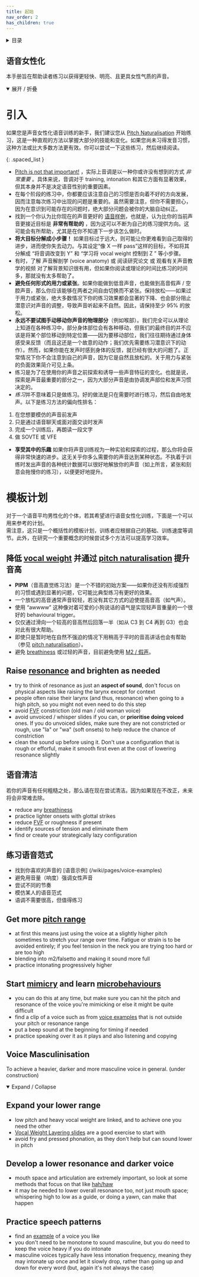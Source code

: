 ```yaml
---
title: 起始
nav_order: 2
has_children: true
---
```

<details closed markdown="block">
  <summary>
    目录
  </summary>
{: .text-delta }
1. TOC
{:toc}
</details>


## 语音女性化
本手册旨在帮助读者练习以获得更轻快、明亮、且更具女性气质的声音。
<details open markdown="block">
<summary markdown="block">
展开 / 折叠
</summary>

# 引入
如果您是声音女性化语音训练的新手，我们建议您从 [Pitch Naturalisation](/wiki/pages/PIPM) 开始练习，这是一种直观的方法以掌握大部分的技能和变化。如果您尚未习得发音习惯，这种方法或比大多数方法更有效。你可以尝试一下这些练习，然后继续阅读。

{: .spaced_list }
- [Pitch is not that important!](pitch) ，实际上音调是以一种你或许没有想到的方式 _非常重要_ 。具体来说，音调对于 training, intonation 和其它方面有显著效果，但其本身并不是决定语音性别的重要因素。
- 在每个阶段的练习中，你都要应该注意自己的习惯是否向着不好的方向发展，因而注意每次练习中出现的问题是重要的。虽然需要注意，但你不需要担心，因为在意识到可能存在的问题时，绝大部分问题会被你的大脑自动纠正。
- 找到一个你认为比你现在的声音更好的 [语音样例](/wiki/pages/voice-examples)，也就是，认为比你的当前声音更接近目标是 **非常有帮助的** ，因为这可以不断为自己的练习提供方向。这可能会有所帮助，尤其是在你不知道下一步该怎么做时。
- **将大目标分解成小步骤！** 如果目标过于远大，则可能让你更难看到自己取得的进步，进而使你失去动力。与其设定“像 X 一样 pass”这样的目标，不如将其分解成 “将音调改变到 Y” 和 “学习将 vocal weight 控制到 Z ” 等小步骤。
- 有时，了解 声音解剖学 (voice anatomy) 或 阅读研究论文 或 观看有关声音教学的视频 对了解背景知识很有用，但如果你阅读或理论的时间比练习的时间多，那就没有太多帮助了。
- **避免任何形式的用力或紧张**。如果你能做到低音声音，也能做到高音假声 / 空腔声音，那么你应该能够在两者之间自由切换而不紧张。保持放松——如果过于用力或紧张，绝大多数情况下你的练习效果都会显著的下降、也会部分阻止潜意识对声音的调整，导致声音听起来不自然。因此，请保持至少 95% 的放松。
- **永远不要试图手动移动你声音的物理部分**（例如喉部）。我们完全可以从理论上知道在各种练习中，部分身体部位会有各种移动，但我们的最终目的并不应该是将某个部位移动到特定位置——因为要移动部位，我们往往期待通过身体感受来反馈（而且这还是一个故意的动作；我们优先需要练习潜意识下的动作）。然而，如果你能在发声时感到身体的反馈，就已经有很大的问题了。正常情况下你不会注意到自己的声音，因为它是自然且放松的。关于用力与紧张的负面效果简介可见上条。
- 练习是为了在使用你的声音之前探索和诱导一些声音特征的变化。也就是说，探索是声音最重要的部分之一，因为大部分声音是由协调发声部位和发声习惯决定的。
- *练习*并不意味着只是做练习。好的做法是只在需要时进行练习，然后自由地发声。以下是练习方法的偏向性排名：
1. 在您想要模仿的声音前发声
2. 只是通过语音聊天或面对面交谈时发声
3. 完成一个训练后，再朗读一段文字
4. 做 SOVTE 或 VFE
- **享受其中的乐趣** 如果你将声音训练视为一种实验和探索的过程，那么你将会获得非常快速的进步。这无关乎你多么需要你的声音达到某种状态。不执着于训练时发出声音的各种统计数据可以很好地解放你的声音（如上所言，紧张和刻意会拖慢你的练习），以便更好地提升。

# 模板计划
对于一个语音平均男性化的个体，若其希望进行语音女性化训练，下面是一个可以用来参考的计划。  
需注意，这只是一个概括性的模板计划，训练者应根据自己的基础、训练速度等调节。此外，在研究一个重要概念的时候尝试多个方法可以提高学习效率。

## 降低 [vocal weight](/wiki/pages/vocal-weight) 并通过 [pitch naturalisation](/wiki/pages/PIPM) 提升音高
- **PIPM**（音高直觉练习法）是一个不错的初始方案——如果你还没有形成强烈的习惯或遇到显著的问题，它可能比典型练习有更好的效果。
- 一个放松的高音通常声音较轻，若没有其它方式的迫使提高音高（如气声）。
- 使用 “awwww” 这种像对着可爱的小狗说话的语气是实现轻声音重量的一个很好的 behavioural trigger。
- 仅仅通过滑向一个较高的音高然后回落一半（如从 C3 到 C4 再到 G3）也会对此有很大帮助。
- 即使只是暂时地在自然不强迫的情况下用稍高于平时的音高讲话也会有帮助（参见 [pitch naturalisation](/wiki/pages/PIPM)）。
- 避免 [breathiness](/wiki/pages/clarity/breathiness) 或过轻的声音，目前避免使用 [M2 / 假声](/wiki/pages/other-resources/mechanisms)。

## Raise [resonance](/wiki/pages/resonance) and brighten as needed
- try to think of resonance as just an **aspect of sound**, don't focus on physical aspects like raising the larynx except for context
- people often raise their larynx (and thus, resonance) when going to a high pitch, so you might not even need to do this step
- avoid [FVF](/wiki/pages/clarity/FVF) constriction (old man / old woman voice)
- avoid unvoiced / whisper slides if you can, or **prioritise doing voiced** ones. If you do unvoiced slides, make sure they are not constricted or rough, use "la" or "wa" (soft onsets) to help reduce the chance of constriction
- clean the sound up before using it. Don't use a configuration that is rough or efforful, make it smooth first even at the cost of lowering resonance slightly

## 语音清洁
若你的声音有任何粗糙之处，那么请在现在尝试清洁。因为如果现在不改正，未来将会非常难去除。

- reduce any [breathiness](/wiki/pages/clarity/breathiness)
- practice lighter onsets with glottal strikes
- reduce [FVF](/wiki/pages/clarity/FVF) or roughness if present
- identify sources of tension and eliminate them
- find or create your strategically lazy configuration

## 练习语音范式
- 找到你喜欢的声音的 [语音示例] (/wiki/pages/voice-examples)
- 避免用音量（响度）强调女性声音
- 尝试不同的节奏
- 模仿某人的语音范式
- 语调不需要很高，但值得练习

## Get more [pitch range](/wiki/pages/pitch-range)
- at first this means just using the voice at a slightly higher pitch sometimes to stretch your range over time. Fatigue or strain is to be avoided entirely; if you feel tension in the neck you are trying too hard or are too high
- blending into m2/falsetto and making it sound more full
- practice intonating progressively higher

## Start [mimicry](/wiki/pages/microbehaviours/mimicry) and learn [microbehaviours](/wiki/pages/microbehaviours)
- you can do this at any time, but make sure you can hit the pitch and resonance of the voice you're mimicking or else it might be quite difficult
- find a clip of a voice such as from [voice examples](/wiki/pages/voice-examples) that is not outside your pitch or resonance range
- put a beep sound at the beginning for timing if needed
- practice speaking over it as it plays and also listening and copying
</details>

## Voice Masculinisation
To achieve a heavier, darker and more masculine voice in general. (under construction)
<details open markdown="block">
<summary markdown="block">
Expand / Collapse
</summary>

## Expand your lower range
- low pitch and heavy vocal weight are linked, and to achieve one you need the other
- [Vocal Weight Layering slides](/wiki/pages/vocal-weight/#pitch-slide-vocal-weight-layering) are a good exercise to start with
- avoid fry and pressed phonation, as they don't help but can sound lower in pitch

## Develop a lower resonance and darker voice
- mouth space and articulation are extremely important, so look at some methods that focus on that like [hah/haw](/wiki/pages/resonance/#haah-and-haww)
- it may be needed to lower overall resonance too, not just mouth space; whispering high to low as a guide, or doing a yawn, can make that happen

## Practice speech patterns
- find an [example](/wiki/pages/voice-examples) of a voice you like
- you don't need to be monotone to sound masculine, but you do need to keep the voice heavy if you do intonate
- masculine voices typically have less intonation frequency, meaning they may intonate up once and let it slowly drop, rather than going up and down for every word (but, again it's not always the case)


</details>